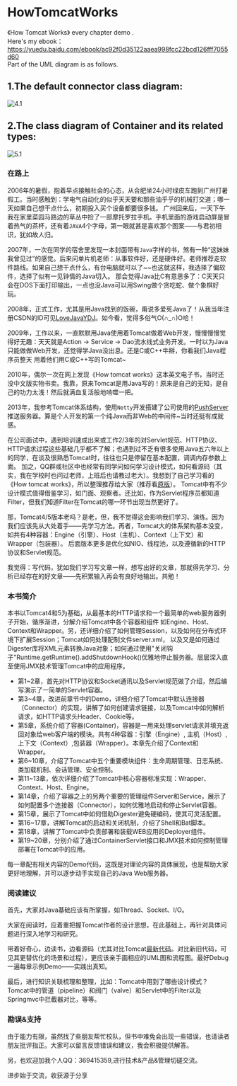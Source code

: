 # HowTomcatWorks
《How Tomcat Works》 every chapter demo .
<br/>
Here's my ebook：https://yuedu.baidu.com/ebook/ac92f0d35122aaea998fcc22bcd126fff7055d60
<br/>
Part of the UML diagram is as follows.
<br/>
## 1.The default connector class diagram:
![4.1](https://raw.githubusercontent.com/Aresyi/HowTomcatWorks/master/doc/pic/ex4.1.jpg)
<br/>
## 2.The class diagram of Container and its related types:
![5.1](https://raw.githubusercontent.com/Aresyi/HowTomcatWorks/master/doc/pic/ex5.1.jpg)

### 在路上
2006年的暑假，抱着早点接触社会的心态，从合肥坐24小时绿皮车跑到广州打暑假工。当时感触到：学电气自动化的似乎天天要和那些油乎乎的机械打交道；哪一天如果自己想干点什么，初期投入买个设备都要很多钱。
广州回来后，一天下午我在家里菜园马路边的草丛中捡了一部摩托罗拉手机。手机里面的游戏启动屏是冒着热气的茶杯，还有着`JAVA`4个字母，第一眼就甚是喜欢那个图案——与君初相识，犹如故人归。

2007年，一次在同学的宿舍里发现一本封面带有`Java`字样的书，煞有一种“这妹妹我曾见过”的感觉。后来问单片机老师：从事软件好，还是硬件好。老师推荐走软件路线。如果自己想干点什么，有台电脑就可以了~~也这就这样，我选择了偏软件，选择了似有一见钟情的Java切入。
那会觉得Java比C有意思多了：C天天只会在DOS下面打印输出，一点也没Java可以用Swing做个贪吃蛇、做个象棋好玩。

2008年，正式工作，尤其是用Java找到的饭碗，甭说多爱死Java了！从我当年注册CSDN的ID可见[LoveJavaYDJ](http://blog.csdn.net/LoveJavaYDJ)。如今看，觉得多俗气O(∩_∩)O哈！

2009年，工作以来，一直默默用Java使用着Tomcat做着Web开发，慢慢慢慢觉得好无趣：天天就是Action -> Service -> Dao流水线式业务开发。一时以为Java只能做做Web开发，还觉得学Java没出息。还是C或C++牛掰，你看我们Java程序员整天
用着他们用C或C++写的Tomcat~

2010年，偶尔一次在网上发现《How tomcat works》这本英文电子书，当时还没中文版实物书卖。我靠，原来Tomcat是用Java写的！原来是自己的无知，是自己的功力太浅！然后就满血复活般地啃噬一把。

2013年，我参考Tomcat体系结构，使用`Netty`开发搭建了公司使用的[PushServer](https://github.com/Aresyi/pushServer)推送服务器。算是个人开发的第一个纯Java而非Web的中间件~当时还挺有成就感。

在公司面试中，遇到培训速成出来或工作2/3年的对Servlet规范、HTTP协议、HTTP请求过程这些基础几乎都不了解；也遇到过不乏有很多使用Java五六年以上的同学，在谈及很熟悉Tomcat时，往往也只是停留在基本配置，调调内存参数上面。
加之，QQ群或社区中也经常有同学问如何学习设计模式，如何看源码（其实，我在学校时也问过老师，上班后也请教过老大）。我想到了自己学习看的《How tomcat works》，所以整理推荐给大家（推荐看[原版](http://www.brainysoftware.com/)）。
Tomcat中有不少设计模式值得借鉴学习，如门面、观察者。还比如，作为Servlet程序员都知道Filter，但我们知道Filter在Tomcat的哪一环节出现当然更好了。

那，Tomcat4/5版本老吗？是老，但，我不觉得这会影响我们学习、演练。因为我们应该先从大处着手——先学习方法。再者，Tomcat大的体系架构基本没变，如共有4种容器：Engine（引擎）、Host（主机）、Context（上下文）和 Wrapper（包装器）。
后面版本更多是优化如NIO、线程池，以及遵循新的HTTP协议和Servlet规范。 

我觉得：写代码，犹如我们学习写文章一样，想写出好的文章，那就得先学习、分析已经存在的好文章——先积累输入再会有良好地输出。共勉！




### 本书简介
本书以Tomcat4和5为基础，从最基本的HTTP请求和一个最简单的web服务器例子开始，循序渐进，分解介绍Tomcat中各个容器和组件
如Engine、Host、Context和Wrapper。另，还详细介绍了如何管理Session，以及如何在分布式环境下扩展Session；Tomcat如何处理配制文件server.xml，
以及又是如何通过Digester库将XML元素转换Java对象；如何通过使用"关闭钩子"Runtime.getRuntime().addShutdownHook()优雅地停止服务器。层层深入直至使用JMX技术管理Tomcat中的应用程序。

- 第1~2章，首先对HTTP协议和Socket通讯以及Servlet规范做了介绍，然后编写演示了一简单的Servlet容器。
- 第3~4章，改进前章节中的Demo，详细介绍了Tomcat中默认连接器（Connector）的实现，讲解了如何创建请求链接，以及Tomcat中如何解析请求，如HTTP请求头Header、Cookie等。
- 第5章，系统介绍了容器(Container)，容器是一用来处理servlet请求并填充返回对象给web客户端的模块。共有4种容器：引擎（Engine）, 主机（Host）, 上下文（Context）,包装器（Wrapper）。本章先介绍了Context和Wrapper。
- 第6~10章，介绍了Tomcat中五个重要模块组件：生命周期管理、日志系统、类加载机制、会话管理、安全控制。
- 第11~13章，依次详细介绍了Tomcat中核心容器标准实现：Wrapper、Context、Host、Engine。
- 第14章，介绍了容器之上的另两个重要的管理组件Server和Service，展示了如何配置多个连接器（Connector），如何优雅地启动和停止Servlet容器。
- 第15章，展示了Tomcat中如何借助Digester避免硬编码，使其可灵活配置。
- 第16~17章，讲解Tomcat的启动和关闭机制，介绍了Shell和Bat脚本。
- 第18章，讲解了Tomcat中负责部署和装载WEB应用的Deployer组件。
- 第19~20章，分别介绍了通过ContainerServlet接口和JMX技术如何控制管理部署在Tomcat中的应用。


每一章配有相关内容的Demo代码，这既是对理论内容的具体展现，也是帮助大家更好地理解，并可以逐步动手实现自己的Java Web服务器。



### 阅读建议
首先，大家对Java基础应该有所掌握，如Thread、Socket、I/O。

大家在阅读时，应着重把握Tomcat作者的设计思想，在此基础上，再针对具体问题进行深入地学习和研究。

带着好奇心，边读书，边看源码（尤其对比Tomcat[最新代码](https://github.com/apache/tomcat)。对比新旧代码，可见其更替优化的场景和过程），更应该亲手画相应的UML图和流程图。最好Debug一遍每章示例Demo——实践出真知。

最后，进行知识关联梳理和整理，比如：Tomcat中用到了哪些设计模式？Tomcat中的管道（pipeline）和阀门（valve）和Servlet中的Filter以及Springmvc中拦截器对比，等等。



### 勘误&支持
由于能力有限，虽然找了些朋友帮忙校队，但书中难免会出现一些错误，也请读者朋友批评指正。大家可以留言反馈错误和建议，我会积极提供解答。

另，也欢迎加我个人QQ：369415359,进行技术&产品&管理切磋交流。

进步始于交流，收获源于分享
